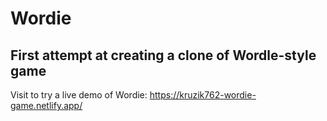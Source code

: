 # Wordie
## First attempt at creating a clone of Wordle-style game

Visit to try a live demo of Wordie: https://kruzik762-wordie-game.netlify.app/
